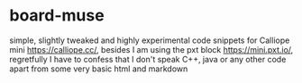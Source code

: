 # board-muse
simple, slightly tweaked and highly experimental code snippets for Calliope mini https://calliope.cc/,
besides I am using the pxt block https://mini.pxt.io/,
regretfully I have to confess that I don't speak C++, java or any other code apart from some very basic html and markdown
